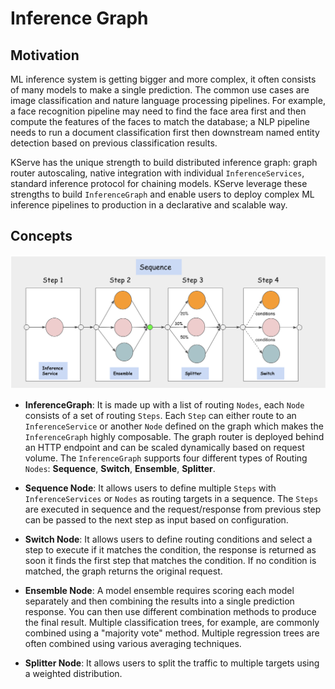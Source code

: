 # Inference Graph

## Motivation

ML inference system is getting bigger and more complex, it often consists of many models to make a single prediction. The common use cases are image classification and nature language processing pipelines.
For example, a face recognition pipeline may need to find the face area first and then compute the features of the faces to match the database; a NLP pipeline needs to run a document classification first then
downstream named entity detection based on previous classification results.

KServe has the unique strength to build distributed inference graph: graph router autoscaling, native integration with individual `InferenceServices`, standard inference protocol for chaining models. KServe
leverage these strengths to build `InferenceGraph` and enable users to deploy complex ML inference pipelines to production in a declarative and scalable way.

## Concepts

![image](images/inference_graph.png)

* **InferenceGraph**: It is made up with a list of routing `Nodes`, each `Node` consists of a set of routing `Steps`.
  Each `Step` can either route to an `InferenceService` or another `Node` defined on the graph which makes the `InferenceGraph`
  highly composable. The graph router is deployed behind an HTTP endpoint and can be scaled dynamically based on request volume.
  The `InferenceGraph` supports four different types of Routing `Nodes`: **Sequence**, **Switch**, **Ensemble**, **Splitter**.


* **Sequence Node**: It allows users to define multiple `Steps` with `InferenceServices` or `Nodes` as routing targets in a sequence.
  The `Steps` are executed in sequence and the request/response from previous step can be passed to the next step as input based on
  configuration.


* **Switch Node**: It allows users to define routing conditions and select a step to execute if it matches the condition, the response
  is returned as soon it finds the first step that matches the condition. If no condition is matched, the graph returns the original request.


* **Ensemble Node**: A model ensemble requires scoring each model separately and then combining the results into a single prediction response.
  You can then use different combination methods to produce the final result. Multiple classification trees, for example, are commonly combined
  using a "majority vote" method. Multiple regression trees are often combined using various averaging techniques.


* **Splitter Node**: It allows users to split the traffic to multiple targets using a weighted distribution.

